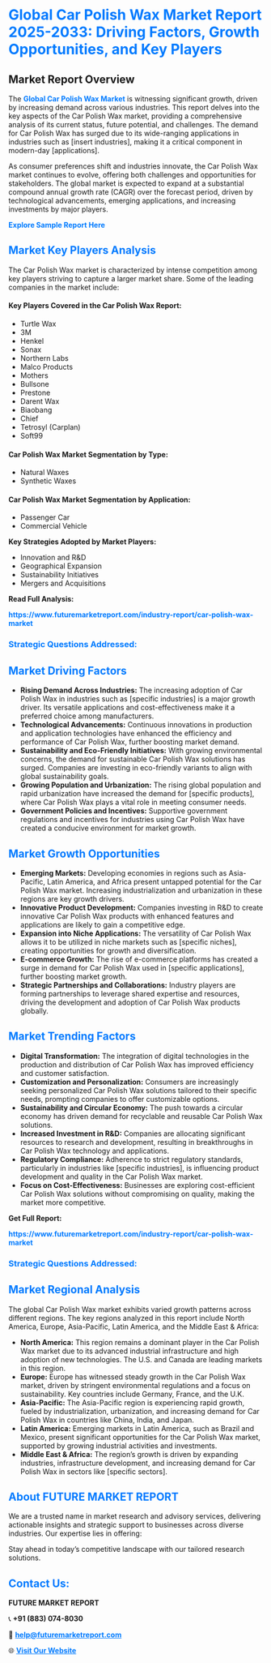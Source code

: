 <h1 style="color: #007BFF;">Global Car Polish Wax Market Report 2025-2033: Driving Factors, Growth Opportunities, and Key Players</h1>

<section id="overview">
<h2>Market Report Overview</h2>
<p>The <a href="https://www.futuremarketreport.com/industry-report/car-polish-wax-market" style="color: #007BFF; text-decoration: none;"><strong>Global Car Polish Wax Market</strong></a> is witnessing significant growth, driven by increasing demand across various industries. This report delves into the key aspects of the Car Polish Wax market, providing a comprehensive analysis of its current status, future potential, and challenges. The demand for Car Polish Wax has surged due to its wide-ranging applications in industries such as [insert industries], making it a critical component in modern-day [applications].</p>
<p>As consumer preferences shift and industries innovate, the Car Polish Wax market continues to evolve, offering both challenges and opportunities for stakeholders. The global market is expected to expand at a substantial compound annual growth rate (CAGR) over the forecast period, driven by technological advancements, emerging applications, and increasing investments by major players.</p>
</section>

<section id="overview">
<p><a href="https://www.futuremarketreport.com/request-sample/reportId=30958" style="color: #007BFF; text-decoration: none;"><strong>Explore Sample Report Here</strong></a></p>
</section>

<section id="key-players">
<h2 style="color: #007BFF;">Market Key Players Analysis</h2>
<p>The Car Polish Wax market is characterized by intense competition among key players striving to capture a larger market share. Some of the leading companies in the market include:</p>
<h4>Key Players Covered in the Car Polish Wax Report:</h4>
<ul><li>Turtle Wax</li><li>3M</li><li>Henkel</li><li>Sonax</li><li>Northern Labs</li><li>Malco Products</li><li>Mothers</li><li>Bullsone</li><li>Prestone</li><li>Darent Wax</li><li>Biaobang</li><li>Chief</li><li>Tetrosyl (Carplan)</li><li>Soft99</li></ul>
<h4>Car Polish Wax Market Segmentation by Type:</h4>
<ul><li>Natural Waxes</li><li>Synthetic Waxes</li></ul>

<h4>Car Polish Wax Market Segmentation by Application:</h4>
<ul><li>Passenger Car</li><li>Commercial Vehicle</li></ul>
<p><strong>Key Strategies Adopted by Market Players:</strong></p>
<ul>
<li>Innovation and R&D</li>
<li>Geographical Expansion</li>
<li>Sustainability Initiatives</li>
<li>Mergers and Acquisitions</li>
</ul>
</section>

<section>
<p><strong>Read Full Analysis: </strong></p><a href="https://www.futuremarketreport.com/industry-report/car-polish-wax-market" style="color: #007BFF; text-decoration: none;"><strong>https://www.futuremarketreport.com/industry-report/car-polish-wax-market</strong></a>
<h3 style="color: #007BFF;">Strategic Questions Addressed:</h3>
</section>

<section id="driving-factors">
<h2 style="color: #007BFF;">Market Driving Factors</h2>
<ul>
<li><strong>Rising Demand Across Industries:</strong> The increasing adoption of Car Polish Wax in industries such as [specific industries] is a major growth driver. Its versatile applications and cost-effectiveness make it a preferred choice among manufacturers.</li>
<li><strong>Technological Advancements:</strong> Continuous innovations in production and application technologies have enhanced the efficiency and performance of Car Polish Wax, further boosting market demand.</li>
<li><strong>Sustainability and Eco-Friendly Initiatives:</strong> With growing environmental concerns, the demand for sustainable Car Polish Wax solutions has surged. Companies are investing in eco-friendly variants to align with global sustainability goals.</li>
<li><strong>Growing Population and Urbanization:</strong> The rising global population and rapid urbanization have increased the demand for [specific products], where Car Polish Wax plays a vital role in meeting consumer needs.</li>
<li><strong>Government Policies and Incentives:</strong> Supportive government regulations and incentives for industries using Car Polish Wax have created a conducive environment for market growth.</li>
</ul>
</section>

<section id="growth-opportunities">
<h2 style="color: #007BFF;">Market Growth Opportunities</h2>
<ul>
<li><strong>Emerging Markets:</strong> Developing economies in regions such as Asia-Pacific, Latin America, and Africa present untapped potential for the Car Polish Wax market. Increasing industrialization and urbanization in these regions are key growth drivers.</li>
<li><strong>Innovative Product Development:</strong> Companies investing in R&D to create innovative Car Polish Wax products with enhanced features and applications are likely to gain a competitive edge.</li>
<li><strong>Expansion into Niche Applications:</strong> The versatility of Car Polish Wax allows it to be utilized in niche markets such as [specific niches], creating opportunities for growth and diversification.</li>
<li><strong>E-commerce Growth:</strong> The rise of e-commerce platforms has created a surge in demand for Car Polish Wax used in [specific applications], further boosting market growth.</li>
<li><strong>Strategic Partnerships and Collaborations:</strong> Industry players are forming partnerships to leverage shared expertise and resources, driving the development and adoption of Car Polish Wax products globally.</li>
</ul>
</section>

<section id="trending-factors">
<h2 style="color: #007BFF;">Market Trending Factors</h2>
<ul>
<li><strong>Digital Transformation:</strong> The integration of digital technologies in the production and distribution of Car Polish Wax has improved efficiency and customer satisfaction.</li>
<li><strong>Customization and Personalization:</strong> Consumers are increasingly seeking personalized Car Polish Wax solutions tailored to their specific needs, prompting companies to offer customizable options.</li>
<li><strong>Sustainability and Circular Economy:</strong> The push towards a circular economy has driven demand for recyclable and reusable Car Polish Wax solutions.</li>
<li><strong>Increased Investment in R&D:</strong> Companies are allocating significant resources to research and development, resulting in breakthroughs in Car Polish Wax technology and applications.</li>
<li><strong>Regulatory Compliance:</strong> Adherence to strict regulatory standards, particularly in industries like [specific industries], is influencing product development and quality in the Car Polish Wax market.</li>
<li><strong>Focus on Cost-Effectiveness:</strong> Businesses are exploring cost-efficient Car Polish Wax solutions without compromising on quality, making the market more competitive.</li>
</ul>
</section>

<section>
<p><strong>Get Full Report: </strong></p><a href="https://www.futuremarketreport.com/industry-report/car-polish-wax-market" style="color: #007BFF; text-decoration: none;"><strong>https://www.futuremarketreport.com/industry-report/car-polish-wax-market</strong></a>
<h3 style="color: #007BFF;">Strategic Questions Addressed:</h3>
</section>


<section id="regional-analysis">
<h2 style="color: #007BFF;">Market Regional Analysis</h2>
<p>The global Car Polish Wax market exhibits varied growth patterns across different regions. The key regions analyzed in this report include North America, Europe, Asia-Pacific, Latin America, and the Middle East & Africa:</p>
<ul>
<li><strong>North America:</strong> This region remains a dominant player in the Car Polish Wax market due to its advanced industrial infrastructure and high adoption of new technologies. The U.S. and Canada are leading markets in this region.</li>
<li><strong>Europe:</strong> Europe has witnessed steady growth in the Car Polish Wax market, driven by stringent environmental regulations and a focus on sustainability. Key countries include Germany, France, and the U.K.</li>
<li><strong>Asia-Pacific:</strong> The Asia-Pacific region is experiencing rapid growth, fueled by industrialization, urbanization, and increasing demand for Car Polish Wax in countries like China, India, and Japan.</li>
<li><strong>Latin America:</strong> Emerging markets in Latin America, such as Brazil and Mexico, present significant opportunities for the Car Polish Wax market, supported by growing industrial activities and investments.</li>
<li><strong>Middle East & Africa:</strong> The region’s growth is driven by expanding industries, infrastructure development, and increasing demand for Car Polish Wax in sectors like [specific sectors].</li>
</ul>
</section>

<footer>
<h2 style="color: #007BFF;">About FUTURE MARKET REPORT</h2>
<p>We are a trusted name in market research and advisory services, delivering actionable insights and strategic support to businesses across diverse industries. Our expertise lies in offering:</p>

<p>Stay ahead in today’s competitive landscape with our tailored research solutions.</p>

<h2 style="color: #007BFF;">Contact Us:</h2>
<p><strong>FUTURE MARKET REPORT</strong></p>
<p>📞 <strong>+91 (883) 074-8030</strong></p>
<p>📧 <strong><a href="mailto:help@futuremarketreport.com" style="color: #007BFF;">help@futuremarketreport.com</a></strong></p>
<p>🌐 <strong><a href="https://www.futuremarketreport.com/" style="color: #007BFF;">Visit Our Website</a></strong></p>
</footer>